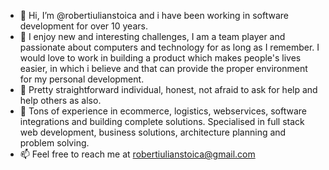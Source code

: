 - 👋 Hi, I’m @robertiulianstoica and i have been working in software development for over 10 years.
- 👀 I enjoy new and interesting challenges, I am a team player and passionate about computers and technology for as long as I remember. I would love to work in building a product which makes people's lives easier, in which i believe and that can provide the proper environment for my personal development.
- 🌱 Pretty straightforward individual, honest, not afraid to ask for help and help others as also.
- 💞️ Tons of experience in ecommerce, logistics, webservices, software integrations and building complete solutions. Specialised in full stack web development, business solutions, architecture planning and problem solving.
- 📫 Feel free to reach me at robertiulianstoica@gmail.com

<!---
robertiulianstoica/robertiulianstoica is a ✨ special ✨ repository because its `README.md` (this file) appears on your GitHub profile.
You can click the Preview link to take a look at your changes.
--->
